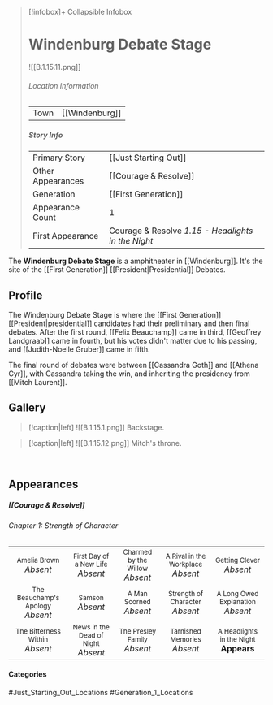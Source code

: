 > [!infobox]+ Collapsible Infobox
> # Windenburg Debate Stage
> ![[B.1.15.11.png]] 
> ###### Location Information
> |  |  | 
> | ---- | ---- | 
> | Town | [[Windenburg]] | 
> 
> ##### Story Info
> |  |  | 
> | ---- | ---- | 
> | Primary Story | [[Just Starting Out]] | 
> | Other Appearances | [[Courage & Resolve]]
> | Generation | [[First Generation]]|
> | Appearance Count | 1 | 
> | First Appearance | Courage & Resolve *1.15 - Headlights in the Night*

The **Windenburg Debate Stage** is a amphitheater in [[Windenburg]]. It's the site of the [[First Generation]] [[President|Presidential]] Debates.

## Profile
The Windenburg Debate Stage is where the [[First Generation]] [[President|presidential]] candidates had their preliminary and then final debates. After the first round, [[Felix Beauchamp]] came in third, [[Geoffrey Landgraab]] came in fourth, but his votes didn't matter due to his passing, and [[Judith-Noelle Gruber]] came in fifth.

The final round of debates were between [[Cassandra Goth]] and [[Athena Cyr]], with Cassandra taking the win, and inheriting the presidency from [[Mitch Laurent]].

## Gallery
> [!caption|left]
> ![[B.1.15.1.png]] 
> Backstage.

> [!caption|left]
> ![[B.1.15.12.png]] 
> Mitch's throne.

<br style="clear:both; margin: 0; padding: 0" />

## Appearances
##### [[Courage & Resolve]]
###### Chapter 1: Strength of Character

|                                                                       |                                                                         |                                                                     |                                                                        |                                                                          |
| --------------------------------------------------------------------- | ----------------------------------------------------------------------- | ------------------------------------------------------------------- | ---------------------------------------------------------------------- | ------------------------------------------------------------------------ |
| <center><font size=2>Amelia Brown<br><font size=3>*Absent*            | <center><font size=2>First Day of a New Life<br><font size=3>*Absent*   | <center><font size=2>Charmed by the Willow<br><font size=3>*Absent* | <center><font size=2>A Rival in the Workplace<br><font size=3>*Absent* | <center><font size=2>Getting Clever<br><font size=3>*Absent*             |
| <center><font size=2>The Beauchamp's Apology<br><font size=3>*Absent* | <center><font size=2>Samson<br><font size=3>*Absent*                 | <center><font size=2>A Man Scorned<br><font size=3>*Absent*         | <center><font size=2>Strength of Character<br><font size=3>*Absent*    | <center><font size=2>A Long Owed Explanation<br><font size=3>*Absent* |
| <center><font size=2>The Bitterness Within<br><font size=3>*Absent*   | <center><font size=2>News in the Dead of Night<br><font size=3>*Absent* | <center><font size=2>The Presley Family<br><font size=3>*Absent*    | <center><font size=2>Tarnished Memories<br><font size=3>*Absent*       | <center><font size=2>A Headlights in the Night<br><font size=3>**Appears**   |
#### Categories
#Just_Starting_Out_Locations #Generation_1_Locations